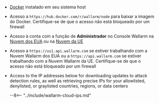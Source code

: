 * [Docker](https://docs.docker.com/engine/install/) instalado em seu sistema host
* Acesso a `https://hub.docker.com/r/wallarm/node` para baixar a imagem do Docker. Certifique-se de que o acesso não está bloqueado por um firewall
* Acesso à conta com a função de **Administrador** no Console Wallarm na [Nuvem dos EUA](https://us1.my.wallarm.com/) ou na [Nuvem da UE](https://my.wallarm.com/)
* Acesso a `https://us1.api.wallarm.com` se estiver trabalhando com a Nuvem Wallarm dos EUA ou a `https://api.wallarm.com` se estiver trabalhando com a Nuvem Wallarm da UE. Certifique-se de que o acesso não está bloqueado por um firewall
* Access to the IP addresses below for downloading updates to attack detection rules, as well as retrieving precise IPs for your allowlisted, denylisted, or graylisted countries, regions, or data centers

    --8<-- "../include/wallarm-cloud-ips.md"
